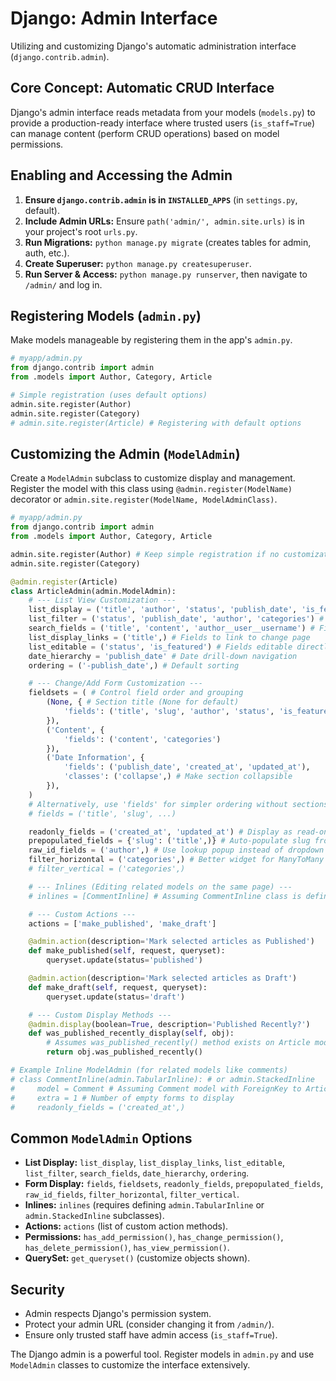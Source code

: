 # Django: Admin Interface

Utilizing and customizing Django's automatic administration interface (`django.contrib.admin`).

## Core Concept: Automatic CRUD Interface

Django's admin interface reads metadata from your models (`models.py`) to provide a production-ready interface where trusted users (`is_staff=True`) can manage content (perform CRUD operations) based on model permissions.

## Enabling and Accessing the Admin

1.  **Ensure `django.contrib.admin` is in `INSTALLED_APPS`** (in `settings.py`, default).
2.  **Include Admin URLs:** Ensure `path('admin/', admin.site.urls)` is in your project's root `urls.py`.
3.  **Run Migrations:** `python manage.py migrate` (creates tables for admin, auth, etc.).
4.  **Create Superuser:** `python manage.py createsuperuser`.
5.  **Run Server & Access:** `python manage.py runserver`, then navigate to `/admin/` and log in.

## Registering Models (`admin.py`)

Make models manageable by registering them in the app's `admin.py`.

```python
# myapp/admin.py
from django.contrib import admin
from .models import Author, Category, Article

# Simple registration (uses default options)
admin.site.register(Author)
admin.site.register(Category)
# admin.site.register(Article) # Registering with default options
```

## Customizing the Admin (`ModelAdmin`)

Create a `ModelAdmin` subclass to customize display and management. Register the model with this class using `@admin.register(ModelName)` decorator or `admin.site.register(ModelName, ModelAdminClass)`.

```python
# myapp/admin.py
from django.contrib import admin
from .models import Author, Category, Article

admin.site.register(Author) # Keep simple registration if no customization needed
admin.site.register(Category)

@admin.register(Article)
class ArticleAdmin(admin.ModelAdmin):
    # --- List View Customization ---
    list_display = ('title', 'author', 'status', 'publish_date', 'is_featured', 'was_published_recently_display') # Fields/methods to show in list
    list_filter = ('status', 'publish_date', 'author', 'categories') # Fields for sidebar filters
    search_fields = ('title', 'content', 'author__user__username') # Fields for search bar
    list_display_links = ('title',) # Fields to link to change page
    list_editable = ('status', 'is_featured') # Fields editable directly in list view
    date_hierarchy = 'publish_date' # Date drill-down navigation
    ordering = ('-publish_date',) # Default sorting

    # --- Change/Add Form Customization ---
    fieldsets = ( # Control field order and grouping
        (None, { # Section title (None for default)
            'fields': ('title', 'slug', 'author', 'status', 'is_featured') # Fields in this section
        }),
        ('Content', {
            'fields': ('content', 'categories')
        }),
        ('Date Information', {
            'fields': ('publish_date', 'created_at', 'updated_at'),
            'classes': ('collapse',) # Make section collapsible
        }),
    )
    # Alternatively, use 'fields' for simpler ordering without sections:
    # fields = ('title', 'slug', ...)

    readonly_fields = ('created_at', 'updated_at') # Display as read-only
    prepopulated_fields = {'slug': ('title',)} # Auto-populate slug from title
    raw_id_fields = ('author',) # Use lookup popup instead of dropdown for ForeignKey
    filter_horizontal = ('categories',) # Better widget for ManyToMany
    # filter_vertical = ('categories',)

    # --- Inlines (Editing related models on the same page) ---
    # inlines = [CommentInline] # Assuming CommentInline class is defined below

    # --- Custom Actions ---
    actions = ['make_published', 'make_draft']

    @admin.action(description='Mark selected articles as Published')
    def make_published(self, request, queryset):
        queryset.update(status='published')

    @admin.action(description='Mark selected articles as Draft')
    def make_draft(self, request, queryset):
        queryset.update(status='draft')

    # --- Custom Display Methods ---
    @admin.display(boolean=True, description='Published Recently?')
    def was_published_recently_display(self, obj):
        # Assumes was_published_recently() method exists on Article model
        return obj.was_published_recently()

# Example Inline ModelAdmin (for related models like comments)
# class CommentInline(admin.TabularInline): # or admin.StackedInline
#     model = Comment # Assuming Comment model with ForeignKey to Article
#     extra = 1 # Number of empty forms to display
#     readonly_fields = ('created_at',)
```

## Common `ModelAdmin` Options

*   **List Display:** `list_display`, `list_display_links`, `list_editable`, `list_filter`, `search_fields`, `date_hierarchy`, `ordering`.
*   **Form Display:** `fields`, `fieldsets`, `readonly_fields`, `prepopulated_fields`, `raw_id_fields`, `filter_horizontal`, `filter_vertical`.
*   **Inlines:** `inlines` (requires defining `admin.TabularInline` or `admin.StackedInline` subclasses).
*   **Actions:** `actions` (list of custom action methods).
*   **Permissions:** `has_add_permission()`, `has_change_permission()`, `has_delete_permission()`, `has_view_permission()`.
*   **QuerySet:** `get_queryset()` (customize objects shown).

## Security

*   Admin respects Django's permission system.
*   Protect your admin URL (consider changing it from `/admin/`).
*   Ensure only trusted staff have admin access (`is_staff=True`).

The Django admin is a powerful tool. Register models in `admin.py` and use `ModelAdmin` classes to customize the interface extensively.
